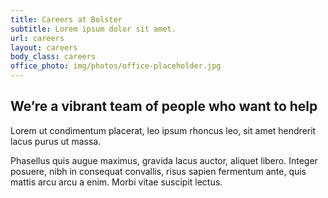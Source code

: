 ```yaml
---
title: Careers at Bolster
subtitle: Lorem ipsum dolor sit amet.
url: careers
layout: careers
body_class: careers
office_photo: img/photos/office-placeholder.jpg
---
```


## We’re a vibrant team of people who want to help

Lorem ut condimentum placerat, leo ipsum rhoncus leo, sit amet hendrerit lacus purus ut massa.

Phasellus quis augue maximus, gravida lacus auctor, aliquet libero. Integer posuere, nibh in consequat convallis, risus sapien fermentum ante, quis mattis arcu arcu a enim. Morbi vitae suscipit lectus.